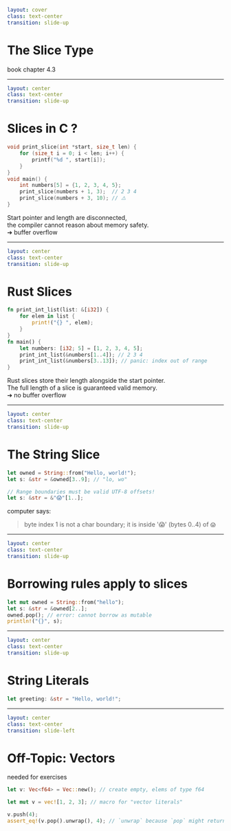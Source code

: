 ```yaml
layout: cover
class: text-center
transition: slide-up
```

# The Slice Type

book chapter 4.3

<Nr />

---

```yaml
layout: center
class: text-center
transition: slide-up
```

# Slices in C ?

```c
void print_slice(int *start, size_t len) {
    for (size_t i = 0; i < len; i++) {
        printf("%d ", start[i]);
    }
}
void main() {
    int numbers[5] = {1, 2, 3, 4, 5};
    print_slice(numbers + 1, 3);  // 2 3 4
    print_slice(numbers + 3, 10); // ⚠️
}
```

Start pointer and length are disconnected,\
the compiler cannot reason about memory safety.\
➔ buffer overflow

<Nr />

---

```yaml
layout: center
class: text-center
transition: slide-up
```

# Rust Slices

```rust
fn print_int_list(list: &[i32]) {
    for elem in list {
        print!("{} ", elem);
    }
}
fn main() {
    let numbers: [i32; 5] = [1, 2, 3, 4, 5];
    print_int_list(&numbers[1..4]); // 2 3 4
    print_int_list(&numbers[3..13]); // panic: index out of range
}
```

Rust slices store their length alongside the start pointer.\
The full length of a slice is guaranteed valid memory.\
➔ no buffer overflow

<div
    style="background-color: red"
    class="h-0.8 rounded absolute top-39 left-106.5 w-15"
></div>
<div
    style="background-color: red"
    class="h-0.8 rounded absolute top-87 left-94 w-36.5"
></div>

<Nr />

---

```yaml
layout: center
class: text-center
transition: slide-up
```

# The String Slice

```rust
let owned = String::from("Hello, world!");
let s: &str = &owned[3..9]; // "lo, wo"

// Range boundaries must be valid UTF-8 offsets!
let s: &str = &"😱"[1..];
```

computer says:

> byte index 1 is not a char boundary; it is inside '😱' (bytes 0..4) of `😱`

<Nr />

---

```yaml
layout: center
class: text-center
transition: slide-up
```

# Borrowing rules apply to slices

```rust
let mut owned = String::from("hello");
let s: &str = &owned[2..];
owned.pop(); // error: cannot borrow as mutable
println!("{}", s);
```

<Nr />

---

```yaml
layout: center
class: text-center
transition: slide-up
```

# String Literals

```rust
let greeting: &str = "Hello, world!";
```

<Nr />

---

```yaml
layout: center
class: text-center
transition: slide-left
```

# Off-Topic: Vectors

needed for exercises

```rust {1|3|5-6|all}
let v: Vec<f64> = Vec::new(); // create empty, elems of type f64

let mut v = vec![1, 2, 3]; // macro for "vector literals"

v.push(4);
assert_eq!(v.pop().unwrap(), 4); // `unwrap` because `pop` might return "nothing"
```
